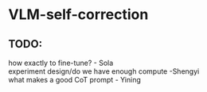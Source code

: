 # VLM-self-correction

## TODO:  
how exactly to fine-tune? - Sola​  
experiment design/do we have enough compute -Shengyi​  
what makes a good CoT prompt - Yining​  
